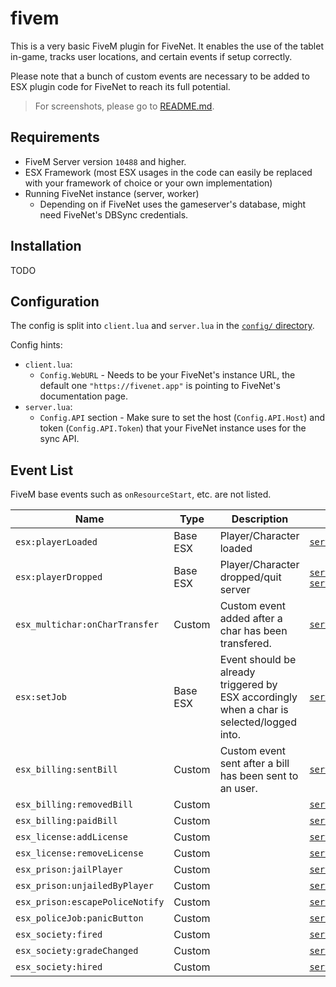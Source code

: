 # fivem

This is a very basic FiveM plugin for FiveNet.
It enables the use of the tablet in-game, tracks user locations, and certain events if setup correctly.

Please note that a bunch of custom events are necessary to be added to ESX plugin code for FiveNet to reach its full potential.

> For screenshots, please go to [README.md](../../README.md#fivem-plugin).

## Requirements

* FiveM Server version `10488` and higher.
* ESX Framework (most ESX usages in the code can easily be replaced with your framework of choice or your own implementation)
* Running FiveNet instance (server, worker)
  * Depending on if FiveNet uses the gameserver's database, might need FiveNet's DBSync credentials.

## Installation

TODO

## Configuration

The config is split into `client.lua` and `server.lua` in the [`config/` directory](config/).

Config hints:

* `client.lua`:
    * `Config.WebURL` - Needs to be your FiveNet's instance URL, the default one `"https://fivenet.app"` is pointing to FiveNet's documentation page.
* `server.lua`:
    * `Config.API` section - Make sure to set the host (`Config.API.Host`) and token (`Config.API.Token`) that your FiveNet instance uses for the sync API.

## Event List

FiveM base events such as `onResourceStart`, etc. are not listed.

| Name                            | Type     | Description                                                                               | File                                                                                                       |
| ------------------------------- | -------- | ----------------------------------------------------------------------------------------- | ---------------------------------------------------------------------------------------------------------- |
| `esx:playerLoaded`              | Base ESX | Player/Character loaded                                                                   | [`server/events/player_props.lua`](server/events/player_props.lua)                                         |
| `esx:playerDropped`             | Base ESX | Player/Character dropped/quit server                                                      | [`server/tracking.lua`](server/tracking.lua), [`server/events/timeclock.lua`](server/events/timeclock.lua) |
| `esx_multichar:onCharTransfer`  | Custom   | Custom event added after a char has been transfered.                                      | [`server/events/char_transfer.lua`](server/events/char_transfer.lua)                                       |
| `esx:setJob`                    | Base ESX | Event should be already triggered by ESX accordingly when a char is selected/logged into. | [`server/events/timeclock.lua`](server/events/timeclock.lua)                                               |
| `esx_billing:sentBill`          | Custom   | Custom event sent after a bill has been sent to an user.                                  | [`server/events/billing.lua`](server/events/billing.lua)                                                   |
| `esx_billing:removedBill`       | Custom   |                                                                                           | [`server/events/billing.lua`](server/events/billing.lua)                                                   |
| `esx_billing:paidBill`          | Custom   |                                                                                           | [`server/events/billing.lua`](server/events/billing.lua)                                                   |
| `esx_license:addLicense`        | Custom   |                                                                                           | [`server/events/licenses.lua`](server/events/licenses.lua)                                                 |
| `esx_license:removeLicense`     | Custom   |                                                                                           | [`server/events/licenses.lua`](server/events/licenses.lua)                                                 |
| `esx_prison:jailPlayer`         | Custom   |                                                                                           | [`server/events/police.lua`](server/events/police.lua)                                                     |
| `esx_prison:unjailedByPlayer`   | Custom   |                                                                                           | [`server/events/police.lua`](server/events/police.lua)                                                     |
| `esx_prison:escapePoliceNotify` | Custom   |                                                                                           | [`server/events/police.lua`](server/events/police.lua)                                                     |
| `esx_policeJob:panicButton`     | Custom   |                                                                                           | [`server/events/police.lua`](server/events/police.lua)                                                     |
| `esx_society:fired`             | Custom   |                                                                                           | [`server/events/society.lua`](server/events/society.lua)                                                   |
| `esx_society:gradeChanged`      | Custom   |                                                                                           | [`server/events/society.lua`](server/events/society.lua)                                                   |
| `esx_society:hired`             | Custom   |                                                                                           | [`server/events/society.lua`](server/events/society.lua)                                                   |
